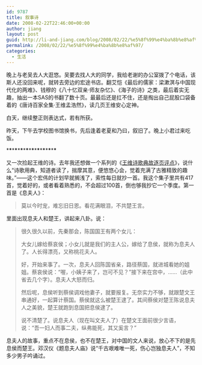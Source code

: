 ```yaml
---
id: 9787
title: 叙事诗
date: 2008-02-22T22:46:00+00:00
author: jiang
layout: post
guid: http://li-and-jiang.com/blog/2008/02/22/%e5%8f%99%e4%ba%8b%e8%af%97/
permalink: /2008/02/22/%e5%8f%99%e4%ba%8b%e8%af%97/
categories:
  - 生活
---
```

晚上与老吴去人大逛悠。吴要去找人大的同学，我给老谢的办公室拨了个电话，该斯人还没回来呢，就转去旁边的宏途书店。翻艾恺《最后的儒家：梁漱溟与中国现代化的两难》、钱穆的《八十忆双亲·师友杂忆》、《海子的诗》之类，最后着实无趣，抽出一本SAS的书翻了数十页。最最后还是扛不住，还是掏出自己屁股口袋备着的《唐诗百家全集·王维孟浩然》，读几页王维安心定神。 

白天，继续整正则表达式，若有所获。 

昨天，下午去学校图书馆换书，先后逢着老夏和乃曰，叙旧了。晚上小君过来吃饭。 

\***\***\***\***\***\***\***\***\***\***\***\***\***\***\***\***\***\*** 

又一次捡起王维的诗。去年我还想做一个系列的《<a href="http://panshanghu.spaces.live.com/blog/cns!48FF0CB3CA580A89!1233.entry" target="_blank">王维诗歌典故逐页评点</a>》，说什么“诗歌用典，知道者读了，揣摩其意，便悠悠心会，觉着充满了古雅精致的趣味。”——这个宏伟的计划早就搁浅了，索性每日就抄一首。我这个集子里共有417首，觉着好的，或者看着熟悉的，不会超过100首，倒也够我抄它一个季度。第一首是《息夫人》：
  


> 莫以今时宠，难忘旧日恩。看花满眼泪，不共楚王言。

里面出现息夫人和楚王，讲起来八卦。说：
  


> 很久很久以前，先秦那会，陈国国王有两个女儿： 
> 
> 大女儿嫁给蔡哀侯；小女儿就是我们的主人公，嫁给了息侯，就称为息夫人了。人长得漂亮，又称桃花夫人。 
> 
> 好，开始来事了。一次，息夫人回陈国省亲，路径蔡国，就进城看她的姐姐。蔡哀侯说：“喔，小姨子来了，岂可不见？”接下来在宫中，……（此中省去几个字）。息夫人大怒而归。 
> 
> 然后呢，息侯听到蔡侯调戏他妻子，就要报复。无奈实力不够，就跟楚文王串通好，一起算计蔡国。蔡侯就这么被楚王逮了。其间蔡侯对楚王陈说息夫人之美貌，楚王就跑到息国把息侯逮了。 
> 
> 说不清楚了。说息夫人（现在叫文夫人了）在楚文王面前很少言语，说：“吾一妇人而事二夫，纵弗能死，其又奚言？”

息夫人的故事，重点不在息侯，也不在楚王，对中国的文人来说，放心不下的是先息侯而楚王。邓汉仪《题息夫人庙》说“千古艰难唯一死，伤心岂独息夫人”，不知多少男子吟诵过。